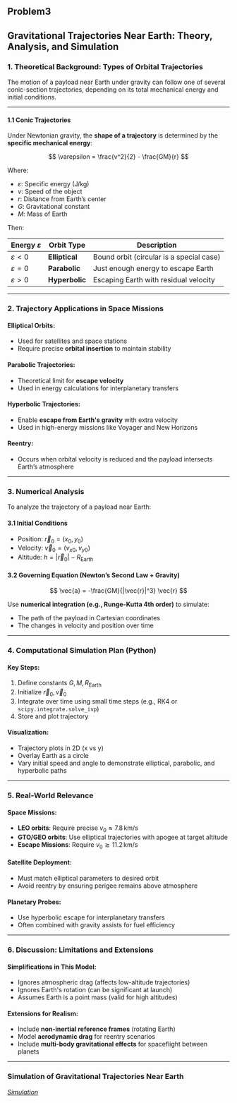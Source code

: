 ## Problem3

## **Gravitational Trajectories Near Earth: Theory, Analysis, and Simulation**


### **1. Theoretical Background: Types of Orbital Trajectories**

The motion of a payload near Earth under gravity can follow one of several conic-section trajectories, depending on its total mechanical energy and initial conditions.

---

#### **1.1 Conic Trajectories**

Under Newtonian gravity, the **shape of a trajectory** is determined by the **specific mechanical energy**:

$$
\varepsilon = \frac{v^2}{2} - \frac{GM}{r}
$$

Where:

* $\varepsilon$: Specific energy (J/kg)
* $v$: Speed of the object
* $r$: Distance from Earth’s center
* $G$: Gravitational constant
* $M$: Mass of Earth

Then:

| Energy $\varepsilon$ | Orbit Type     | Description                              |
| -------------------- | -------------- | ---------------------------------------- |
| $\varepsilon < 0$    | **Elliptical** | Bound orbit (circular is a special case) |
| $\varepsilon = 0$    | **Parabolic**  | Just enough energy to escape Earth       |
| $\varepsilon > 0$    | **Hyperbolic** | Escaping Earth with residual velocity    |

---

### **2. Trajectory Applications in Space Missions**

#### **Elliptical Orbits:**

* Used for satellites and space stations
* Require precise **orbital insertion** to maintain stability

#### **Parabolic Trajectories:**

* Theoretical limit for **escape velocity**
* Used in energy calculations for interplanetary transfers

#### **Hyperbolic Trajectories:**

* Enable **escape from Earth's gravity** with extra velocity
* Used in high-energy missions like Voyager and New Horizons

#### **Reentry:**

* Occurs when orbital velocity is reduced and the payload intersects Earth’s atmosphere

---

### **3. Numerical Analysis**

To analyze the trajectory of a payload near Earth:

#### **3.1 Initial Conditions**

* Position: $\vec{r}_0 = (x_0, y_0)$
* Velocity: $\vec{v}_0 = (v_{x0}, v_{y0})$
* Altitude: $h = |\vec{r}_0| - R_\text{Earth}$

#### **3.2 Governing Equation (Newton’s Second Law + Gravity)**

$$
\vec{a} = -\frac{GM}{|\vec{r}|^3} \vec{r}
$$

Use **numerical integration (e.g., Runge-Kutta 4th order)** to simulate:

* The path of the payload in Cartesian coordinates
* The changes in velocity and position over time

---

### **4. Computational Simulation Plan (Python)**

#### **Key Steps:**

1. Define constants $G, M, R_{\text{Earth}}$
2. Initialize $\vec{r}_0, \vec{v}_0$
3. Integrate over time using small time steps (e.g., RK4 or `scipy.integrate.solve_ivp`)
4. Store and plot trajectory

#### **Visualization:**

* Trajectory plots in 2D (x vs y)
* Overlay Earth as a circle
* Vary initial speed and angle to demonstrate elliptical, parabolic, and hyperbolic paths

---

### **5. Real-World Relevance**

#### **Space Missions:**

* **LEO orbits**: Require precise $v_0 \approx 7.8 \, \text{km/s}$
* **GTO/GEO orbits**: Use elliptical trajectories with apogee at target altitude
* **Escape Missions**: Require $v_0 \gtrsim 11.2 \, \text{km/s}$

#### **Satellite Deployment:**

* Must match elliptical parameters to desired orbit
* Avoid reentry by ensuring perigee remains above atmosphere

#### **Planetary Probes:**

* Use hyperbolic escape for interplanetary transfers
* Often combined with gravity assists for fuel efficiency

---

### **6. Discussion: Limitations and Extensions**

#### **Simplifications in This Model:**

* Ignores atmospheric drag (affects low-altitude trajectories)
* Ignores Earth's rotation (can be significant at launch)
* Assumes Earth is a point mass (valid for high altitudes)

#### **Extensions for Realism:**

* Include **non-inertial reference frames** (rotating Earth)
* Model **aerodynamic drag** for reentry scenarios
* Include **multi-body gravitational effects** for spaceflight between planets

---
### Simulation of Gravitational Trajectories Near Earth
*[Simulation](project3.html)*

